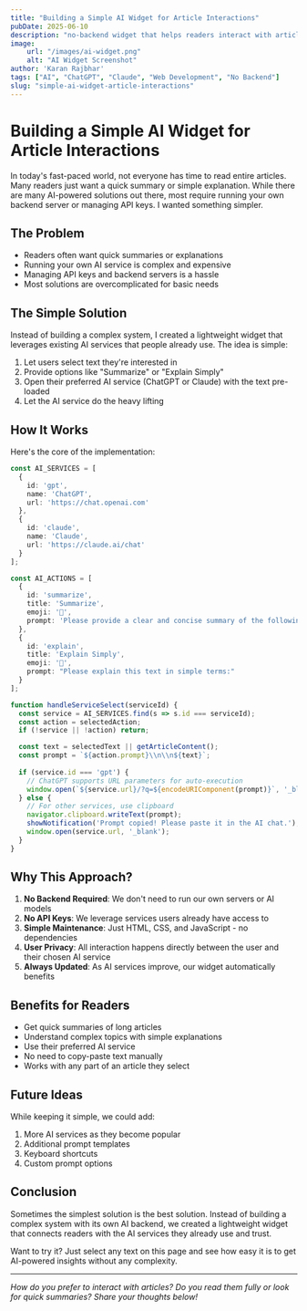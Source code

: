 ```yaml
---
title: "Building a Simple AI Widget for Article Interactions"
pubDate: 2025-06-10
description: "no-backend widget that helps readers interact with articles using ChatGPT and Claude. Perfect for quick summaries and explanations without the complexity of running your own AI service."
image:
    url: "/images/ai-widget.png"
    alt: "AI Widget Screenshot"
author: 'Karan Rajbhar'
tags: ["AI", "ChatGPT", "Claude", "Web Development", "No Backend"]
slug: "simple-ai-widget-article-interactions"
---
```


# Building a Simple AI Widget for Article Interactions

In today's fast-paced world, not everyone has time to read entire articles. Many readers just want a quick summary or simple explanation. While there are many AI-powered solutions out there, most require running your own backend server or managing API keys. I wanted something simpler.

## The Problem

- Readers often want quick summaries or explanations
- Running your own AI service is complex and expensive
- Managing API keys and backend servers is a hassle
- Most solutions are overcomplicated for basic needs

## The Simple Solution

Instead of building a complex system, I created a lightweight widget that leverages existing AI services that people already use. The idea is simple:
1. Let users select text they're interested in
2. Provide options like "Summarize" or "Explain Simply"
3. Open their preferred AI service (ChatGPT or Claude) with the text pre-loaded
4. Let the AI service do the heavy lifting

## How It Works

Here's the core of the implementation:

```typescript
const AI_SERVICES = [
  {
    id: 'gpt',
    name: 'ChatGPT',
    url: 'https://chat.openai.com'
  },
  {
    id: 'claude',
    name: 'Claude',
    url: 'https://claude.ai/chat'
  }
];

const AI_ACTIONS = [
  {
    id: 'summarize',
    title: 'Summarize',
    emoji: '📝',
    prompt: 'Please provide a clear and concise summary of the following text:'
  },
  {
    id: 'explain',
    title: 'Explain Simply',
    emoji: '🎯',
    prompt: "Please explain this text in simple terms:"
  }
];

function handleServiceSelect(serviceId) {
  const service = AI_SERVICES.find(s => s.id === serviceId);
  const action = selectedAction;
  if (!service || !action) return;

  const text = selectedText || getArticleContent();
  const prompt = `${action.prompt}\\n\\n${text}`;
  
  if (service.id === 'gpt') {
    // ChatGPT supports URL parameters for auto-execution
    window.open(`${service.url}/?q=${encodeURIComponent(prompt)}`, '_blank');
  } else {
    // For other services, use clipboard
    navigator.clipboard.writeText(prompt);
    showNotification('Prompt copied! Please paste it in the AI chat.');
    window.open(service.url, '_blank');
  }
}
```

## Why This Approach?

1. **No Backend Required**: We don't need to run our own servers or AI models
2. **No API Keys**: We leverage services users already have access to
3. **Simple Maintenance**: Just HTML, CSS, and JavaScript - no dependencies
4. **User Privacy**: All interaction happens directly between the user and their chosen AI service
5. **Always Updated**: As AI services improve, our widget automatically benefits

## Benefits for Readers

- Get quick summaries of long articles
- Understand complex topics with simple explanations
- Use their preferred AI service
- No need to copy-paste text manually
- Works with any part of an article they select

## Future Ideas

While keeping it simple, we could add:
1. More AI services as they become popular
2. Additional prompt templates
3. Keyboard shortcuts
4. Custom prompt options

## Conclusion

Sometimes the simplest solution is the best solution. Instead of building a complex system with its own AI backend, we created a lightweight widget that connects readers with the AI services they already use and trust.

Want to try it? Just select any text on this page and see how easy it is to get AI-powered insights without any complexity.

---

*How do you prefer to interact with articles? Do you read them fully or look for quick summaries? Share your thoughts below!* 